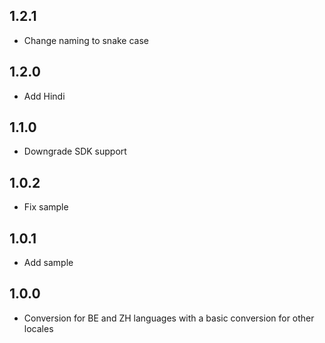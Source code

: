 ## 1.2.1

* Change naming to snake case

## 1.2.0

* Add Hindi

## 1.1.0

* Downgrade SDK support

## 1.0.2

* Fix sample

## 1.0.1

* Add sample

## 1.0.0

* Conversion for BE and ZH languages with a basic conversion for other locales
